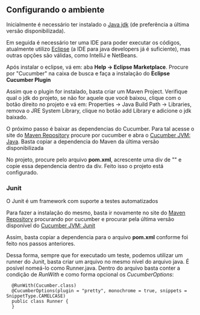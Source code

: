## Configurando o ambiente

Inicialmente é necessário ter instalado o [Java jdk](https://www.oracle.com/java/technologies/downloads/) (de preferência a última versão disponibilizada).

Em seguida é necessário ter uma IDE para poder executar os códigos, atualmente utilizo [Eclipse](https://www.eclipse.org/downloads/) (a IDE para java developers já é suficiente), mas outras opções são válidas, como IntelliJ e NetBeans.

Após instalar o eclipse, vá em: aba **Help -> Eclipse Marketplace**. Procure por "Cucumber" na caixa de busca e faça a instalação do **Eclipse Cucumber Plugin**

Assim que o plugin for instalado, basta criar um Maven Project. Verifique qual o jdk do projeto, se não for aquele que você baixou, clique com o botão direito no projeto e vá em: Properties -> Java Build Path -> Libraries, remova o JRE System Library, clique no botão add Library e adicione o jdk baixado.

O próximo passo é baixar as dependencias do Cucumber. Para tal acesse o site do [Maven Repository](https://mvnrepository.com/search?q=cucumber) procure por cucumber e abra o [Cucumber JVM: Java](https://mvnrepository.com/artifact/io.cucumber/cucumber-java). Basta copiar a dependencia do Maven da última versão disponibilizada

No projeto, procure pelo arquivo **pom.xml**, acrescente uma div de "<dependences>" e copie essa dependencia dentro da div. Feito isso o projeto está configurado.


### Junit

O Junit é um framework com suporte a testes automatizados

Para fazer a instalação do mesmo, basta ir novamente no site do [Maven Repository](https://mvnrepository.com/search?q=cucumber) procurando por cucumber e procurar pela última versão disponível do [Cucumber JVM: Junit](https://mvnrepository.com/artifact/io.cucumber/cucumber-junit)

Assim, basta copiar a dependencia para o arquivo **pom.xml** conforme foi feito nos passos anteriores.

Dessa forma, sempre que for executado um teste, podemos utilizar um runner do Junit, basta criar um arquivo no mesmo nível do arquivo java. É posível nomeá-lo como Runner.java. Dentro do arquivo basta conter a condição de *RunWith* e como forma opcional os *CucumberOptions*:

      @RunWith(Cucumber.class)
      @CucumberOptions(plugin = "pretty", monochrome = true, snippets = SnippetType.CAMELCASE)
      public class Runner {
      }
